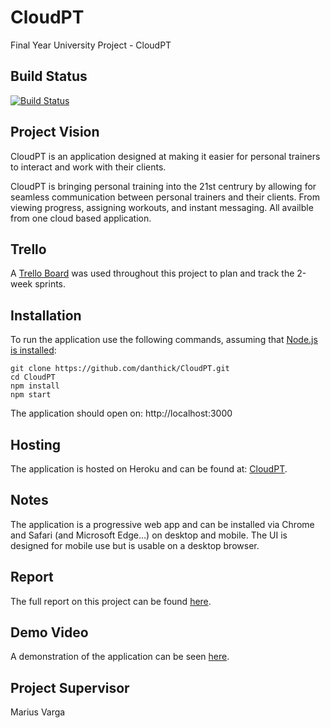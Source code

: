 # CloudPT
Final Year University Project - CloudPT

## Build Status
[![Build Status](https://travis-ci.com/github/danthick/CloudPT)](https://travis-ci.com/danthick/CloudPT)

## Project Vision
CloudPT is an application designed at making it easier for personal trainers to interact and work with their clients.

CloudPT is bringing personal training into the 21st centrury by allowing for seamless communication between personal trainers and their clients. From viewing progress, assigning workouts, and instant messaging. All availble from one cloud based application.

## Trello
A [Trello Board](https://trello.com/b/64o70mwh/prco304-dan-thick-apps) was used throughout this project to plan and track the 2-week sprints.

## Installation
To run the application use the following commands, assuming that [Node.js is installed](https://nodejs.org/en/download/):

```
git clone https://github.com/danthick/CloudPT.git
cd CloudPT
npm install
npm start
```

The application should open on:
http://localhost:3000

## Hosting
The application is hosted on Heroku and can be found at: [CloudPT](https://cloudpt.me/).

## Notes
The application is a progressive web app and can be installed via Chrome and Safari (and Microsoft Edge...) on desktop and mobile.
The UI is designed for mobile use but is usable on a desktop browser.

## Report
The full report on this project can be found [here](https://github.com/danthick/CloudPT/blob/master/report.pdf).

## Demo Video
A demonstration of the application can be seen [here](https://www.youtube.com/watch?v=-jwZ912HSNw).

## Project Supervisor
Marius Varga
